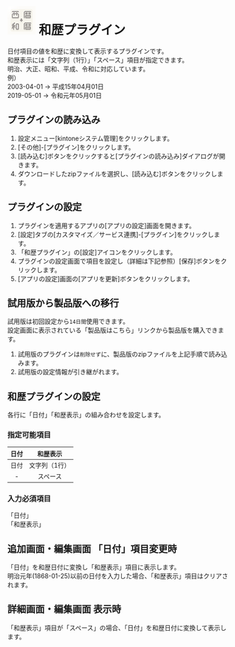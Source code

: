 # ![...](img/icon.png) 和歴プラグイン

日付項目の値を和歴に変換して表示するプラグインです。  
和歴表示には「文字列（1行）」「スペース」項目が指定できます。  
明治、大正、昭和、平成、令和に対応しています。  
例）  
2003-04-01 → 平成15年04月01日  
2019-05-01 → 令和元年05月01日

## プラグインの読み込み
1. 設定メニュー[kintoneシステム管理]をクリックします。
1. [その他]-[プラグイン]をクリックします。
1. [読み込む]ボタンをクリックすると[プラグインの読み込み]ダイアログが開きます。
1. ダウンロードしたzipファイルを選択し、[読み込む]ボタンをクリックします。

## プラグインの設定
1. プラグインを適用するアプリの[アプリの設定]画面を開きます。
1. [設定]タブの[カスタマイズ／サービス連携]-[プラグイン]をクリックします。
1. 「和歴プラグイン」の[設定]アイコンをクリックします。
1. プラグインの設定画面で項目を設定し（詳細は下記参照）[保存]ボタンをクリックします。
1. [アプリの設定]画面の[アプリを更新]ボタンをクリックします。

## 試用版から製品版への移行
試用版は初回設定から`14日間`使用できます。  
設定画面に表示されている「製品版はこちら」リンクから製品版を購入できます。
1. 試用版のプラグインは`削除せず`に、製品版のzipファイルを上記手順で読み込みます。
1. 試用版の設定情報が引き継がれます。

## 和歴プラグインの設定
各行に「日付」「和歴表示」の組み合わせを設定します。  

### 指定可能項目
| 日付 | 和歴表示 |
| :------------: |:------------:|
| 日付 | 文字列（1行） |
| - | スペース |

### 入力必須項目
「日付」  
「和歴表示」  

## 追加画面・編集画面 「日付」項目変更時
「日付」を和歴日付に変換し「和歴表示」項目に表示します。  
明治元年(1868-01-25)以前の日付を入力した場合、「和歴表示」項目はクリアされます。

## 詳細画面・編集画面 表示時
「和歴表示」項目が「スペース」の場合、「日付」を和歴日付に変換して表示します。